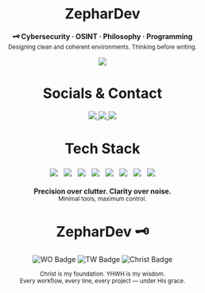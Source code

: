 

<h1 align="center">ZepharDev</h1>


<p align="center">
  <b>🗝️ Cybersecurity  · OSINT · Philosophy  · Programming</b><br>
  <sub>Designing clean and coherent environments. Thinking before writing.</sub>
</p>

<p align="center">
  <img src="https://img.shields.io/badge/License-GNU%20GPLv3-f5c2e7?style=for-the-badge&labelColor=1e1e2e&logo=gnu&logoColor=white" />
</p>

<h1 align="center">Socials & Contact</h1>

<p align="center">
  <a href="https://www.instagram.com/zephartw" target="_blank">
    <img src="https://img.shields.io/badge/Instagram-zephartw-f5c2e7?style=for-the-badge&logo=instagram&logoColor=white&labelColor=1e1e2e" />
  </a>
  <a href="https://www.reddit.com/u/Zephar_WO" target="_blank">
    <img src="https://img.shields.io/badge/Reddit-Zephar_WO-89b4fa?style=for-the-badge&logo=reddit&logoColor=white&labelColor=1e1e2e" />
  </a>
  <a href="mailto:zephartw@gmail.com">
    <img src="https://img.shields.io/badge/Email-zephartw@gmail.com-cba6f7?style=for-the-badge&logo=gmail&logoColor=white&labelColor=1e1e2e" />
  </a>
</p>


<h1 align="center">Tech Stack</h1>

<p align="center" style="margin: 0; padding: 0;">
  <img src="https://img.shields.io/badge/Hyprland-WM-cba6f7?style=for-the-badge&logo=hyprland&logoColor=white&labelColor=1e1e2e" style="margin: 4px;" />
  <img src="https://img.shields.io/badge/Arch_Linux-Base-eba0ac?style=for-the-badge&logo=arch-linux&logoColor=white&labelColor=1e1e2e" style="margin: 4px;" />
  <img src="https://img.shields.io/badge/Bash-Scripts-f5c2e7?style=for-the-badge&logo=gnubash&logoColor=white&labelColor=1e1e2e" style="margin: 4px;" />
  <img src="https://img.shields.io/badge/C-Core-eba0ac?style=for-the-badge&logo=c&logoColor=white&labelColor=1e1e2e" style="margin: 4px;" />
  <img src="https://img.shields.io/badge/C%2B%2B-Performance-f9e2af?style=for-the-badge&logo=linux&logoColor=white&labelColor=1e1e2e" style="margin: 4px;" />
  <img src="https://img.shields.io/badge/Java-Logic-cba6f7?style=for-the-badge&logo=openjdk&logoColor=white&labelColor=1e1e2e" style="margin: 4px;" />
  <img src="https://img.shields.io/badge/JSONC-Config-89b4fa?style=for-the-badge&logo=json&logoColor=white&labelColor=1e1e2e" style="margin: 4px;" />
  <img src="https://img.shields.io/badge/CSS-UI%20Tweak-f5c2e7?style=for-the-badge&logo=css3&logoColor=white&labelColor=1e1e2e" style="margin: 4px;" />
</p>




<p align="center">
  <b>Precision over clutter. Clarity over noise.</b><br>
  <sub>Minimal tools, maximum control.</sub>
</p>

<h1 align="center">ZepharDev 🗝️</h1>

<p align="center">
  <img src="https://img.shields.io/badge/WO-Workflow_Optimization-cba6f7?style=for-the-badge&labelColor=1e1e2e&logo=awesome&logoColor=white" alt="WO Badge" />
  <img src="https://img.shields.io/badge/TW-True_Work-89b4fa?style=for-the-badge&labelColor=1e1e2e&logo=github-actions&logoColor=white" alt="TW Badge" />
  <img src="https://img.shields.io/badge/✝️-Christ%20is%20King-f5c2e7?style=for-the-badge&labelColor=1e1e2e&logoColor=white" alt="Christ Badge" />
</p>

<p align="center">
  <sub>Christ is my foundation. YHWH is my wisdom.<br>
  Every workflow, every line, every project — under His grace.</sub>
</p>